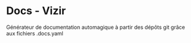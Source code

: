 # Docs - Vizir

Générateur de documentation automagique à partir des dépôts git grâce aux fichiers .docs.yaml